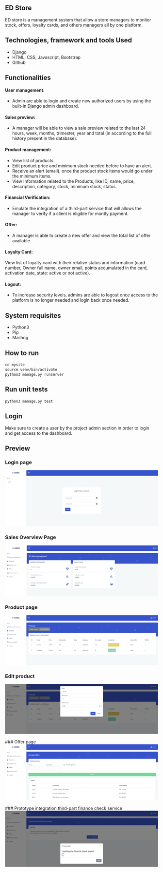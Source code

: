 ## ED Store

ED store is a management system  that allow a store managers to monitor
stock, offers, loyalty cards, and others managers all by one platform.

## Technologies, framework and tools Used
* Django
* HTML, CSS, Javascript, Bootstrap
* Github

## Functionalities
#### User management: 
* Admin are able to login and create new authorized users by using the built-in Django admin dashboard. 
#### Sales preview:
* A manager will be able to view a sale preview related to the last 24 hours, week, months, trimester, year and total (in according to the full history present in the database).  
#### Product management: 
* View list of products.
* Edit product price and minimum stock needed before to have an alert.
* Receive an alert (email), once the product stock items would go under the minimum items.  
* View Information related to the Products, like ID, name, price, description, category, stock, minimum stock, status. 
#### Financial Verification: 
* Emulate the integration of a third-part service that will allows the manager to verify if a client is eligible for montly payment.
#### Offer: 
* A manager is able to create a new offer and view the total list of offer available  
#### Loyalty Card: 
View list of loyalty card with their relative status and information (card number, Owner full name, owner email, points accumulated in the card, activation date, state: active or not active). 
#### Logout: 
* To increase security levels, admins are able to logout once access to the platform is no longer needed and login back once needed. 

## System requisites
* Python3
* Pip
* Mailhog
## How to run 
```
cd mysite
source venv/bin/activate
python3 manage.py runserver
```
## Run unit tests
```
python3 manage.py test 
```

## Login
Make sure to create a user by the project admin section in order to login and get access to the dashboard. 

## Preview

### Login page
![Login](/media/login.png "Login Page")
### Sales Overview Page
![Sales](/media/sales.png "Sales Page")
### Product page
![Product](/media/product.png "product Page")
### Edit product
![Edit price](/media/edit-price.png "Edit product")

### Offer page
![Offer](/media/offer.png "Offer Page")

### Prototype integration third-part finance check service
![Finance](/media/finance.png "Finance")
